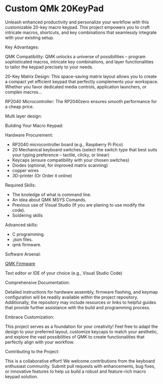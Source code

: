 # Custom QMk 20KeyPad 
Unleash enhanced productivity and personalize your workflow with this customizable 20-key macro keypad. This project empowers you to craft intricate macros, shortcuts, and key combinations that seamlessly integrate with your existing setup.

Key Advantages:

QMK Compatibility: QMK unlocks a universe of possibilities – program sophisticated macros, intricate key combinations, and layer functionalities to tailor the keypad precisely to your needs.

20-Key Matrix Design: This space-saving matrix layout allows you to create a compact yet efficient keypad that perfectly complements your workspace. Whether you favor dedicated media controls, application launchers, or complex macros...

RP2040 Microcontroller: The RP2040zero ensures smooth performance for a cheap price. 

Multi layer design: 

Building Your Macro Keypad:

Hardware Procurement:

* RP2040 microcontroller board (e.g., Raspberry Pi Pico)
* 20 Mechanical keyboard switches (select the switch type that best suits your typing preference – tactile, clicky, or linear)
* Keycaps (ensure compatibility with your chosen switches)
* Diodes (optional, for improved matrix scanning)
* copper wires
* 3D-printer (Or Order it online)

Required Skills:

* The knoledge of what is command line.
* An idea about QMK MSYS Comands.
* Previous use of Visual Studio (If you are planing to use modify the code).
* Soldering skills

Advanced skills:
* C programming.
* .json files.
* qmk firmware.

Software Arsenal:

[QMK Firmware](https://docs.qmk.fm/)

Text editor or IDE of your choice (e.g., Visual Studio Code)

Comprehensive Documentation:

Detailed instructions for hardware assembly, firmware flashing, and keymap configuration will be readily available within the project repository. Additionally, the repository may include resources or links to helpful guides that provide further assistance with the build and programming process.

Embrace Customization:

This project serves as a foundation for your creativity! Feel free to adapt the design to your preferred layout, customize keycaps to match your aesthetic, and explore the vast possibilities of QMK to create functionalities that perfectly align with your workflow.

Contributing to the Project:

This is a collaborative effort! We welcome contributions from the keyboard enthusiast community. Submit pull requests with enhancements, bug fixes, or innovative features to help us build a robust and feature-rich macro keypad solution.
